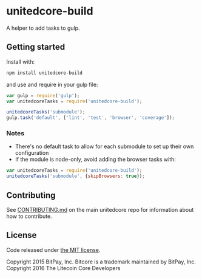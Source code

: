 # unitedcore-build

A helper to add tasks to gulp.

## Getting started

Install with:

```sh
npm install unitedcore-build
```

and use and require in your gulp file: 

```javascript
var gulp = require('gulp');
var unitedcoreTasks = require('unitedcore-build');

unitedcoreTasks('submodule');
gulp.task('default', ['lint', 'test', 'browser', 'coverage']);
```

### Notes

* There's no default task to allow for each submodule to set up their own configuration
* If the module is node-only, avoid adding the browser tasks with:
```javascript
var unitedcoreTasks = require('unitedcore-build');
unitedcoreTasks('submodule', {skipBrowsers: true});
```

## Contributing

See [CONTRIBUTING.md](https://github.com/coinshaz/unitedcore) on the main unitedcore repo for information about how to contribute.

## License

Code released under [the MIT license](https://github.com/coinshaz/unitedcore/blob/master/LICENSE).

Copyright 2015 BitPay, Inc. Bitcore is a trademark maintained by BitPay, Inc.
Copyright 2016 The Litecoin Core Developers
